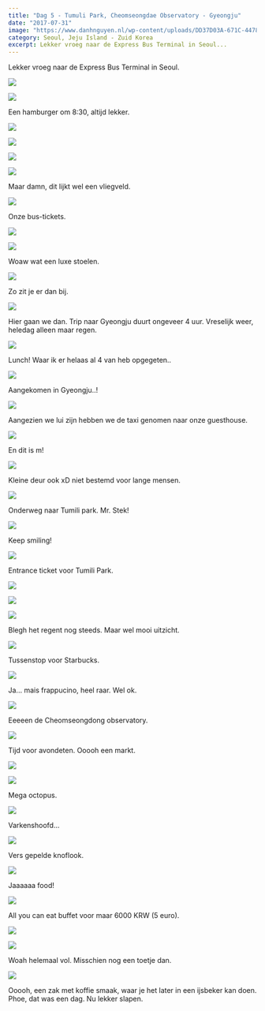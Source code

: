 ```yaml
---
title: "Dag 5 - Tumuli Park, Cheomseongdae Observatory - Gyeongju"
date: "2017-07-31"
image: "https://www.danhnguyen.nl/wp-content/uploads/DD37D03A-671C-4478-9A7E-63948807E641-700x394.jpg"
category: Seoul, Jeju Island - Zuid Korea
excerpt: Lekker vroeg naar de Express Bus Terminal in Seoul...
---
```


Lekker vroeg naar de Express Bus Terminal in Seoul.

![](https://www.danhnguyen.nl/wp-content/uploads//BC0FABF7-1406-4F4B-94D2-5CCA131D0FB8-700x394.jpg)

![](https://www.danhnguyen.nl/wp-content/uploads//3A27B3D1-054F-4CA1-A89C-C9506FB61D71-700x394.jpg)

Een hamburger om 8:30, altijd lekker.

![](https://www.danhnguyen.nl/wp-content/uploads//D2F49E5F-05C9-446A-80D2-E9E09F876634-700x394.jpg)

![](https://www.danhnguyen.nl/wp-content/uploads//95E7C66F-0B7C-4675-9E32-962A51F8A464-700x394.jpg)

![](https://www.danhnguyen.nl/wp-content/uploads//2890DD9C-80C1-4E82-A8D9-D2E79A58A8AD-700x394.jpg)

![](https://www.danhnguyen.nl/wp-content/uploads//FB7A147D-C146-4AFA-A64F-C91AF203DA86-700x394.jpg)

Maar damn, dit lijkt wel een vliegveld.

![](https://www.danhnguyen.nl/wp-content/uploads//196C9C64-CF58-4982-8D8A-CFC59C26776E-700x394.jpg)

Onze bus-tickets.

![](https://www.danhnguyen.nl/wp-content/uploads//C4B663E1-41EC-4AB8-8220-AD158F660B5B-700x394.jpg)

![](https://www.danhnguyen.nl/wp-content/uploads//50F55292-E082-43FF-AE15-0E3535059CB7-700x394.jpg)

Woaw wat een luxe stoelen.

![](https://www.danhnguyen.nl/wp-content/uploads//8A1AFDF8-9593-4205-8B87-F89E6EBA2B31-700x394.jpg)

Zo zit je er dan bij.

![](https://www.danhnguyen.nl/wp-content/uploads//861DC35E-285F-4E2A-AAF2-1B365621F7B9-700x394.jpg)

Hier gaan we dan. Trip naar Gyeongju duurt ongeveer 4 uur. Vreselijk weer, heledag alleen maar regen.

![](https://www.danhnguyen.nl/wp-content/uploads//DEB9401C-B2E1-46C9-8C33-D95CD0C21B66-700x394.jpg)

Lunch! Waar ik er helaas al 4 van heb opgegeten..

![](https://www.danhnguyen.nl/wp-content/uploads//A1BF07A0-2543-488F-8194-9F0E9D320BE4-700x394.jpg)

Aangekomen in Gyeongju..!

![](https://www.danhnguyen.nl/wp-content/uploads//3D929B93-FEC6-498A-B44D-275074C23067-700x394.jpg)

Aangezien we lui zijn hebben we de taxi genomen naar onze guesthouse.

![](https://www.danhnguyen.nl/wp-content/uploads//4A5B8D25-28DF-4D3B-955C-A7643AD0D660-700x394.jpg)

En dit is m!

![](https://www.danhnguyen.nl/wp-content/uploads//8111D1C8-3D3D-4F7B-B373-ED6CF9628FD5-700x394.jpg)

Kleine deur ook xD niet bestemd voor lange mensen.

![](https://www.danhnguyen.nl/wp-content/uploads//BB126099-DEBD-40ED-AC95-11CA3EC14C8A-700x394.jpg)

Onderweg naar Tumili park. Mr. Stek!

![](https://www.danhnguyen.nl/wp-content/uploads//5AEBCA40-BD27-4C7E-8F27-07570FB4E479-700x394.jpg)

Keep smiling!

![](https://www.danhnguyen.nl/wp-content/uploads//D2CD5D57-FAD3-489E-B1E7-5D82BE786731-700x394.jpg)

Entrance ticket voor Tumili Park.

![](https://www.danhnguyen.nl/wp-content/uploads//AFC1A0EE-3A13-4ABA-9D9D-5454C47E6A16-700x394.jpg)

![](https://www.danhnguyen.nl/wp-content/uploads//C7C74238-A131-4517-BC5D-F3B51A463330-700x394.jpg)

![](https://www.danhnguyen.nl/wp-content/uploads//0EBB8F20-9046-49A6-914D-AAB1A2C78470-700x394.jpg)

Blegh het regent nog steeds. Maar wel mooi uitzicht.

![](https://www.danhnguyen.nl/wp-content/uploads//5C0C0665-5B79-4BFD-A55C-3284D3B0268C-700x394.jpg)

Tussenstop voor Starbucks.

![](https://www.danhnguyen.nl/wp-content/uploads//F118B313-4E7E-4929-82D5-586F444F3931-e1502704601957-700x868.jpg)

Ja... mais frappucino, heel raar. Wel ok.

![](https://www.danhnguyen.nl/wp-content/uploads//7D4EA17A-007B-450A-9DA9-31415BB5A849-700x394.jpg)

Eeeeen de Cheomseongdong observatory.

![](https://www.danhnguyen.nl/wp-content/uploads//4043743D-DC71-40E9-A7C2-24DF5AD7642D-700x394.jpg)

Tijd voor avondeten. Ooooh een markt.

![](https://www.danhnguyen.nl/wp-content/uploads//CAD426BD-C76D-487F-B1DC-9AF016AE742A-700x394.jpg)

![](https://www.danhnguyen.nl/wp-content/uploads//AB63BAEB-5025-462E-9723-ABFFFF986F72-700x394.jpg)

Mega octopus.

![](https://www.danhnguyen.nl/wp-content/uploads//32103E73-4ECD-46AE-A388-33933537EB6D-700x394.jpg)

Varkenshoofd...

![](https://www.danhnguyen.nl/wp-content/uploads//D5079122-A926-49B6-98D1-D73DCC3CA37B-700x394.jpg)

Vers gepelde knoflook.

![](https://www.danhnguyen.nl/wp-content/uploads//A4225DF0-3B38-41C0-8D57-1B2DFE96943E-700x394.jpg)

Jaaaaaa food!

![](https://www.danhnguyen.nl/wp-content/uploads//CEA34125-E5A5-4B81-A000-4F2ECF92B4A2-700x394.jpg)

All you can eat buffet voor maar 6000 KRW (5 euro).

![](https://www.danhnguyen.nl/wp-content/uploads//4C718FD2-04D3-4585-87BC-59302A7C8B4A-700x394.jpg)

![](https://www.danhnguyen.nl/wp-content/uploads//FE8D01C8-7E25-4F7C-A57E-00B639449525-700x394.jpg)

Woah helemaal vol. Misschien nog een toetje dan.

![](https://www.danhnguyen.nl/wp-content/uploads//59B8C6CB-E390-44E5-8B6D-E102040E8CDB-700x394.jpg)

Ooooh, een zak met koffie smaak, waar je het later in een ijsbeker kan doen.
Phoe, dat was een dag. Nu lekker slapen.
